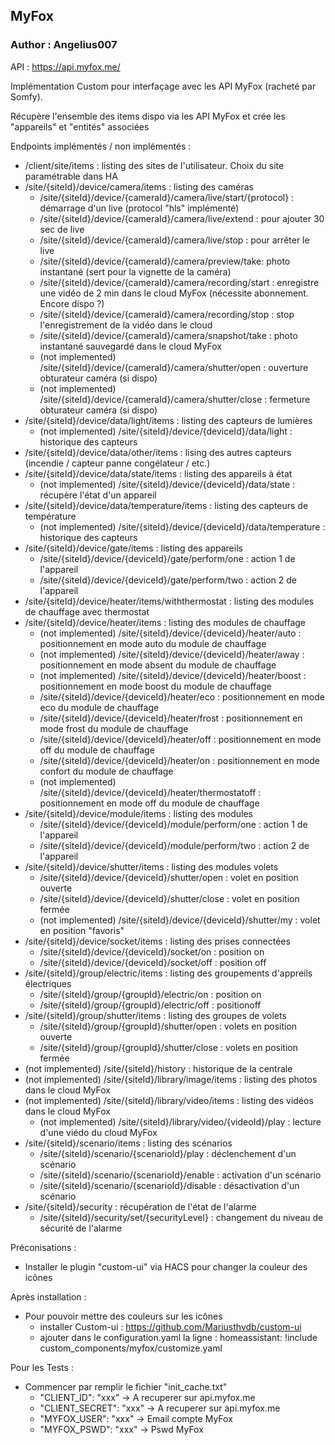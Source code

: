 ## MyFox
### Author : Angelius007

API : https://api.myfox.me/

Implémentation Custom pour interfaçage avec les API MyFox (racheté par Somfy).

Récupère l'ensemble des items dispo via les API MyFox et crée les "appareils" et "entités" associées

Endpoints implémentés / non implémentés :
- /client/site/items : listing des sites de l'utilisateur. Choix du site paramétrable dans HA
- /site/{siteId}/device/camera/items : listing des caméras
    - /site/{siteId}/device/{cameraId}/camera/live/start/{protocol} : démarrage d'un live (protocol "hls" implémenté)
    - /site/{siteId}/device/{cameraId}/camera/live/extend : pour ajouter 30 sec de live
    - /site/{siteId}/device/{cameraId}/camera/live/stop : pour arrêter le live
    - /site/{siteId}/device/{cameraId}/camera/preview/take: photo instantané (sert pour la vignette de la caméra)
    - /site/{siteId}/device/{cameraId}/camera/recording/start : enregistre une vidéo de 2 min dans le cloud MyFox (nécessite abonnement. Encore dispo ?)
    - /site/{siteId}/device/{cameraId}/camera/recording/stop : stop l'enregistrement de la vidéo dans le cloud
    - /site/{siteId}/device/{cameraId}/camera/snapshot/take : photo instantané sauvegardé dans le cloud MyFox
    - (not implemented) /site/{siteId}/device/{cameraId}/camera/shutter/open : ouverture obturateur caméra (si dispo)
    - (not implemented) /site/{siteId}/device/{cameraId}/camera/shutter/close : fermeture obturateur caméra (si dispo)
- /site/{siteId}/device/data/light/items : listing des capteurs de lumières
    - (not implemented) /site/{siteId}/device/{deviceId}/data/light : historique des capteurs
- /site/{siteId}/device/data/other/items : lising des autres capteurs (incendie / capteur panne congélateur / etc.)
- /site/{siteId}/device/data/state/items : listing des appareils à état
    - (not implemented) /site/{siteId}/device/{deviceId}/data/state : récupère l'état d'un appareil
- /site/{siteId}/device/data/temperature/items : listing des capteurs de température
    - (not implemented) /site/{siteId}/device/{deviceId}/data/temperature : historique des capteurs
- /site/{siteId}/device/gate/items : listing des appareils
    - /site/{siteId}/device/{deviceId}/gate/perform/one : action 1 de l'appareil
    - /site/{siteId}/device/{deviceId}/gate/perform/two : action 2 de l'appareil
- /site/{siteId}/device/heater/items/withthermostat : listing des modules de chauffage avec thermostat
- /site/{siteId}/device/heater/items : listing des modules de chauffage
    - (not implemented) /site/{siteId}/device/{deviceId}/heater/auto : positionnement en mode auto du module de chauffage
    - (not implemented) /site/{siteId}/device/{deviceId}/heater/away : positionnement en mode absent du module de chauffage
    - (not implemented) /site/{siteId}/device/{deviceId}/heater/boost : positionnement en mode boost du module de chauffage
    - /site/{siteId}/device/{deviceId}/heater/eco : positionnement en mode eco du module de chauffage
    - /site/{siteId}/device/{deviceId}/heater/frost : positionnement en mode frost du module de chauffage
    - /site/{siteId}/device/{deviceId}/heater/off : positionnement en mode off du module de chauffage
    - /site/{siteId}/device/{deviceId}/heater/on : positionnement en mode confort du module de chauffage
    - (not implemented) /site/{siteId}/device/{deviceId}/heater/thermostatoff : positionnement en mode off du module de chauffage
- /site/{siteId}/device/module/items : listing des modules
    - /site/{siteId}/device/{deviceId}/module/perform/one : action 1 de l'appareil
    - /site/{siteId}/device/{deviceId}/module/perform/two : action 2 de l'appareil
- /site/{siteId}/device/shutter/items : listing des modules volets
    - /site/{siteId}/device/{deviceId}/shutter/open : volet en position ouverte
    - /site/{siteId}/device/{deviceId}/shutter/close : volet en position fermée
    - (not implemented) /site/{siteId}/device/{deviceId}/shutter/my : volet en position "favoris"
- /site/{siteId}/device/socket/items : listing des prises connectées
    - /site/{siteId}/device/{deviceId}/socket/on : position on
    - /site/{siteId}/device/{deviceId}/socket/off : position off
- /site/{siteId}/group/electric/items : listing des groupements d'appreils électriques
    - /site/{siteId}/group/{groupId}/electric/on : position on
    - /site/{siteId}/group/{groupId}/electric/off : positionoff
- /site/{siteId}/group/shutter/items : listing des groupes de volets
    - /site/{siteId}/group/{groupId}/shutter/open : volets en position ouverte
    - /site/{siteId}/group/{groupId}/shutter/close : volets en position fermée
- (not implemented) /site/{siteId}/history : historique de la centrale
- (not implemented) /site/{siteId}/library/image/items : listing des photos dans le cloud MyFox
- (not implemented) /site/{siteId}/library/video/items : listing des vidéos dans le cloud MyFox
    - (not implemented) /site/{siteId}/library/video/{videoId}/play : lecture d'une viédo du cloud MyFox
- /site/{siteId}/scenario/items : listing des scénarios
    - /site/{siteId}/scenario/{scenarioId}/play : déclenchement d'un scénario
    - /site/{siteId}/scenario/{scenarioId}/enable : activation d'un scénario
    - /site/{siteId}/scenario/{scenarioId}/disable : désactivation d'un scénario
- /site/{siteId}/security : récupération de l'état de l'alarme
    - /site/{siteId}/security/set/{securityLevel} : changement du niveau de sécurité de l'alarme


Préconisations :
- Installer le plugin "custom-ui" via HACS pour changer la couleur des icônes

Après installation :
- Pour pouvoir mettre des couleurs sur les icônes
    - installer Custom-ui : https://github.com/Mariusthvdb/custom-ui
    - ajouter dans le configuration.yaml la ligne : 
        homeassistant: !include custom_components/myfox/customize.yaml



Pour les Tests :

- Commencer par remplir le fichier "init_cache.txt"
    - "CLIENT_ID": "xxx" -> A recuperer sur api.myfox.me
    - "CLIENT_SECRET": "xxx" -> A recuperer sur api.myfox.me
    - "MYFOX_USER": "xxx" -> Email compte MyFox
    - "MYFOX_PSWD": "xxx"  -> Pswd MyFox

